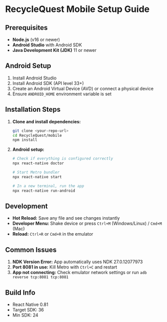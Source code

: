 # RecycleQuest Mobile Setup Guide

## Prerequisites
- **Node.js** (v16 or newer)
- **Android Studio** with Android SDK
- **Java Development Kit (JDK)** 11 or newer

## Android Setup
1. Install Android Studio
2. Install Android SDK (API level 33+)
3. Create an Android Virtual Device (AVD) or connect a physical device
4. Ensure `ANDROID_HOME` environment variable is set

## Installation Steps

1. **Clone and install dependencies:**
   ```bash
   git clone <your-repo-url>
   cd RecycleQuest/mobile
   npm install
   ```

2. **Android setup:**
   ```bash
   # Check if everything is configured correctly
   npx react-native doctor
   
   # Start Metro bundler
   npx react-native start
   
   # In a new terminal, run the app
   npx react-native run-android
   ```

## Development

- **Hot Reload:** Save any file and see changes instantly
- **Developer Menu:** Shake device or press `Ctrl+M` (Windows/Linux) / `Cmd+M` (Mac)
- **Reload:** `Ctrl+R` or `Cmd+R` in the emulator

## Common Issues

1. **NDK Version Error:** App automatically uses NDK 27.0.12077973
2. **Port 8081 in use:** Kill Metro with `Ctrl+C` and restart
3. **App not connecting:** Check emulator network settings or run `adb reverse tcp:8081 tcp:8081`

## Build Info
- React Native 0.81
- Target SDK: 36
- Min SDK: 24